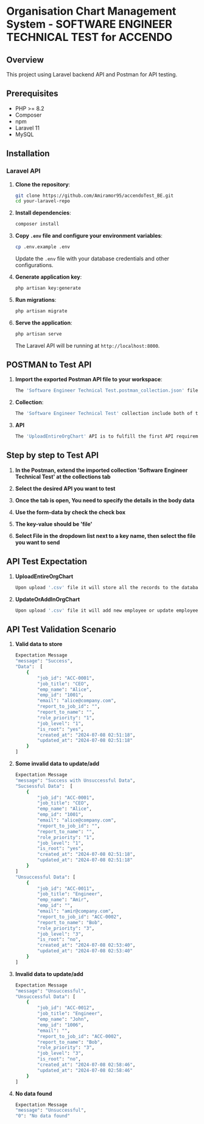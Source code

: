 # Organisation Chart Management System - SOFTWARE ENGINEER TECHNICAL TEST for ACCENDO

## Overview

This project using Laravel backend API and Postman for API testing.

## Prerequisites

- PHP >= 8.2
- Composer
- npm
- Laravel 11
- MySQL

## Installation

### Laravel API

1. **Clone the repository**:
    ```bash
    git clone https://github.com/Amiramor95/accendoTest_BE.git
    cd your-laravel-repo
    ```

2. **Install dependencies**:
    ```bash
    composer install
    ```

3. **Copy `.env` file and configure your environment variables**:
    ```bash
    cp .env.example .env
    ```
    Update the `.env` file with your database credentials and other configurations.

4. **Generate application key**:
    ```bash
    php artisan key:generate
    ```

5. **Run migrations**:
    ```bash
    php artisan migrate
    ```

6. **Serve the application**:
    ```bash
    php artisan serve
    ```
    The Laravel API will be running at `http://localhost:8000`.

## POSTMAN to Test API

1. **Import the exported Postman API file to your workspace**:
    ```bash
    The 'Software Engineer Technical Test.postman_collection.json' file can be found inside the repository main folder
    ```

2. **Collection**:
    ```bash
    The 'Software Engineer Technical Test' collection include both of the api.
    ```

3. **API**
    ```bash
    The 'UploadEntireOrgChart' API is to fulfill the first API requirement and 'UpdateOrAddInOrgChart' is to fulfill the second.
    ```

## Step by step to Test API

1. **In the Postman, extend the imported collection 'Software Engineer Technical Test' at the collections tab**

2. **Select the desired API you want to test**

3. **Once the tab is open, You need to specify the details in the body data**

4. **Use the form-data by check the check box**

5. **The key-value should be 'file'**

6. **Select File in the dropdown list next to a key name, then select the file you want to send**



## API Test Expectation

1. **UploadEntireOrgChart**
    ```bash
    Upon upload '.csv' file it will store all the records to the database.
    ```

2. **UpdateOrAddInOrgChart**
    ```bash
    Upon upload '.csv' file it will add new employee or update employee details or it can do both simultaneously
    ```

    
## API Test Validation Scenario

1. **Valid data to store**
    ```bash
    Expectation Message
    "message": "Success",
    "Data":  [
        {
            "job_id": "ACC-0001",
            "job_title": "CEO",
            "emp_name": "Alice",
            "emp_id": "1001",
            "email": "alice@company.com",
            "report_to_job_id": "",
            "report_to_name": "",
            "role_priority": "1",
            "job_level": "1",
            "is_root": "yes",
            "created_at": "2024-07-08 02:51:18",
            "updated_at": "2024-07-08 02:51:18"
        }
    ]

2. **Some invalid data to update/add**
    ```bash
    Expectation Message
    "message": "Success with Unsuccessful Data",
    "Sucsessful Data":  [
        {
            "job_id": "ACC-0001",
            "job_title": "CEO",
            "emp_name": "Alice",
            "emp_id": "1001",
            "email": "alice@company.com",
            "report_to_job_id": "",
            "report_to_name": "",
            "role_priority": "1",
            "job_level": "1",
            "is_root": "yes",
            "created_at": "2024-07-08 02:51:18",
            "updated_at": "2024-07-08 02:51:18"
        }
    ]
    "Unsuccessful Data": [
        {
            "job_id": "ACC-0011",
            "job_title": "Engineer",
            "emp_name": "Amir",
            "emp_id": "",
            "email": "amir@company.com",
            "report_to_job_id": "ACC-0002",
            "report_to_name": "Bob",
            "role_priority": "3",
            "job_level": "3",
            "is_root": "no",
            "created_at": "2024-07-08 02:53:40",
            "updated_at": "2024-07-08 02:53:40"
        }
    ]

3. **Invalid data to update/add**
    ```bash
    Expectation Message
    "message": "Unsuccessful",
    "Unsuccessful Data": [
        {
            "job_id": "ACC-0012",
            "job_title": "Engineer",
            "emp_name": "John",
            "emp_id": "1006",
            "email": "",
            "report_to_job_id": "ACC-0002",
            "report_to_name": "Bob",
            "role_priority": "3",
            "job_level": "3",
            "is_root": "no",
            "created_at": "2024-07-08 02:58:46",
            "updated_at": "2024-07-08 02:58:46"
        }
    ]
    ```

4. **No data found**
    ```bash
    Expectation Message
    "message": "Unsuccessful",
    "0": "No data found"
    ```